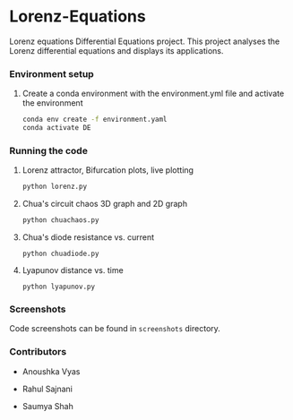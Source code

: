 # Lorenz-Equations
Lorenz equations Differential Equations project. This project analyses the Lorenz differential equations and displays its applications. 



### Environment setup

1. Create a conda environment with the environment.yml file and activate the environment

   ```bash
   conda env create -f environment.yaml
   conda activate DE
   ```



### Running the code

1. Lorenz attractor, Bifurcation plots, live plotting

   ```bash
   python lorenz.py
   ```

2. Chua's circuit chaos 3D graph and 2D graph

   ```bash
   python chuachaos.py
   ```

3. Chua's  diode resistance vs. current 

   ```
   python chuadiode.py
   ```

4. Lyapunov distance vs. time

   ```
   python lyapunov.py
   ```



### Screenshots

Code screenshots can be found in `screenshots` directory.



### Contributors

- Anoushka Vyas

- Rahul Sajnani

- Saumya Shah
